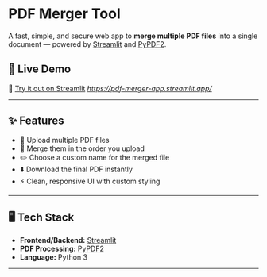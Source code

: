 # PDF Merger Tool

A fast, simple, and secure web app to **merge multiple PDF files** into a single document — powered by [Streamlit](https://streamlit.io/) and [PyPDF2](https://pypi.org/project/PyPDF2/).

## 🚀 Live Demo

🔗 [Try it out on Streamlit](#) *https://pdf-merger-app.streamlit.app/*

---

## ✨ Features

- 📄 Upload multiple PDF files
- 🔗 Merge them in the order you upload
- ✏️ Choose a custom name for the merged file
- ⬇️ Download the final PDF instantly
- ⚡️ Clean, responsive UI with custom styling

---

## 🖥️ Tech Stack

- **Frontend/Backend:** [Streamlit](https://streamlit.io/)
- **PDF Processing:** [PyPDF2](https://pypi.org/project/PyPDF2/)
- **Language:** Python 3

---
